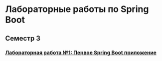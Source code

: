 # Лабораторные работы по Spring Boot


## Семестр 3

### [Лабораторная работа №1: Первое Spring Boot приложение]("#")


